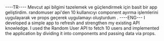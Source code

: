 ----TR----
Mevcut api bilgimi tazelemek ve güçlendirmek için basit bir app geliştirdim. randomuser api'den 10 kullanıcıyı component ayırma işlemlerini uygulayarak ve props geçerek uygulamayı oluşturdum .
----ENG---
I developed a simple app to refresh and strengthen my existing API knowledge. I used the Random User API to fetch 10 users and implemented the application by dividing it into components and passing data via props.
